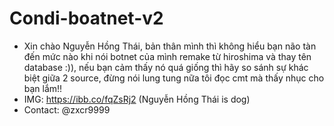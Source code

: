 # Condi-boatnet-v2
- Xin chào Nguyễn Hồng Thái, bản thân mình thì không hiểu bạn não tàn đến mức nào khi nói botnet của mình remake từ hiroshima và thay tên database :)), nếu bạn cảm thấy nó quá giống thì hãy so sánh sự khác biệt giữa 2 source, đừng nói lung tung nữa tôi đọc cmt mà thấy nhục cho bạn lắm!!
- IMG: https://ibb.co/fqZsRj2 (Nguyễn Hồng Thái is dog)
- Contact: @zxcr9999 
